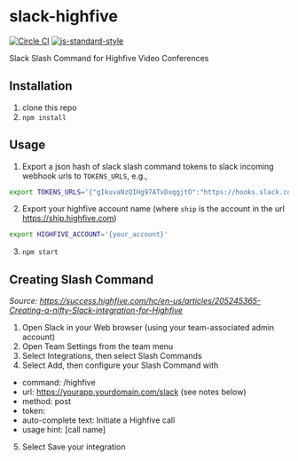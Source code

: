 slack-highfive
=================

[![Circle CI](https://circleci.com/gh/lanetix/slack-highfive.svg?style=svg)](https://circleci.com/gh/lanetix/slack-highfive)
[![js-standard-style](https://img.shields.io/badge/code%20style-standard-brightgreen.svg?style=flat)](https://github.com/feross/standard)

Slack Slash Command for Highfive Video Conferences

Installation
------------

1. clone this repo
2. `npm install`

Usage
-----

1. Export a json hash of slack slash command tokens to slack incoming webhook urls to `TOKENS_URLS`, e.g.,
```bash
export TOKENS_URLS='{"gIkuvaNzQIHg97ATvDxqgjtO":"https://hooks.slack.com/services/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"}'
```
2. Export your highfive account name (where `ship` is the account in the url https://ship.highfive.com)
```bash
export HIGHFIVE_ACCOUNT='{your_account}'
```
3. `npm start`

Creating Slash Command
----------------------
_Source: https://success.highfive.com/hc/en-us/articles/205245365-Creating-a-nifty-Slack-integration-for-Highfive_

1. Open Slack in your Web browser (using your team-associated admin account)
2. Open Team Settings from the team menu
3. Select Integrations, then select Slash Commands
4. Select Add, then configure your Slash Command with
  - command: /highfive
  - url: https://yourapp.yourdomain.com/slack (see notes below)
  - method: post
  - token: <some-auto-generated-text>
  - auto-complete text: Initiate a Highfive call
  - usage hint: [call name]
5. Select Save your integration
